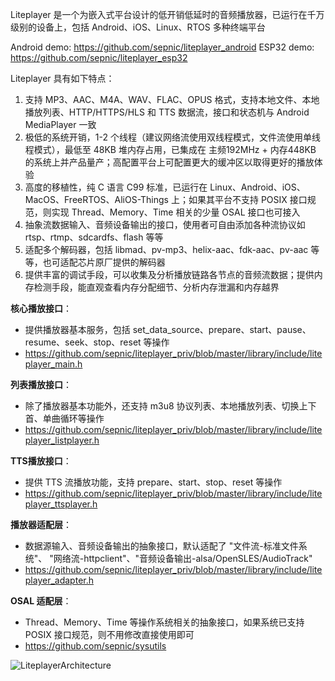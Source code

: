Liteplayer 是一个为嵌入式平台设计的低开销低延时的音频播放器，已运行在千万级别的设备上，包括 Android、iOS、Linux、RTOS 多种终端平台

Android demo: https://github.com/sepnic/liteplayer_android
ESP32 demo: https://github.com/sepnic/liteplayer_esp32

Liteplayer 具有如下特点：
1. 支持 MP3、AAC、M4A、WAV、FLAC、OPUS 格式，支持本地文件、本地播放列表、HTTP/HTTPS/HLS 和 TTS 数据流，接口和状态机与 Android MediaPlayer 一致
2. 极低的系统开销，1-2 个线程（建议网络流使用双线程模式，文件流使用单线程模式），最低至 48KB 堆内存占用，已集成在 主频192MHz + 内存448KB 的系统上并产品量产；高配置平台上可配置更大的缓冲区以取得更好的播放体验
3. 高度的移植性，纯 C 语言 C99 标准，已运行在 Linux、Android、iOS、MacOS、FreeRTOS、AliOS-Things 上；如果其平台不支持 POSIX 接口规范，则实现 Thread、Memory、Time 相关的少量 OSAL 接口也可接入
4. 抽象流数据输入、音频设备输出的接口，使用者可自由添加各种流协议如 rtsp、rtmp、sdcardfs、flash 等等
5. 适配多个解码器，包括 libmad、pv-mp3、helix-aac、fdk-aac、pv-aac 等等，也可适配芯片原厂提供的解码器
6. 提供丰富的调试手段，可以收集及分析播放链路各节点的音频流数据；提供内存检测手段，能直观查看内存分配细节、分析内存泄漏和内存越界

**核心播放接口**：
- 提供播放器基本服务，包括 set_data_source、prepare、start、pause、resume、seek、stop、reset 等操作
- https://github.com/sepnic/liteplayer_priv/blob/master/library/include/liteplayer_main.h

**列表播放接口**：
- 除了播放器基本功能外，还支持 m3u8 协议列表、本地播放列表、切换上下首、单曲循环等操作
- https://github.com/sepnic/liteplayer_priv/blob/master/library/include/liteplayer_listplayer.h

**TTS播放接口**：
- 提供 TTS 流播放功能，支持 prepare、start、stop、reset 等操作
- https://github.com/sepnic/liteplayer_priv/blob/master/library/include/liteplayer_ttsplayer.h

**播放器适配层**：
- 数据源输入、音频设备输出的抽象接口，默认适配了 "文件流-标准文件系统"、 "网络流-httpclient"、"音频设备输出-alsa/OpenSLES/AudioTrack"
- https://github.com/sepnic/liteplayer_priv/blob/master/library/include/liteplayer_adapter.h

**OSAL 适配层**：
- Thread、Memory、Time 等操作系统相关的抽象接口，如果系统已支持 POSIX 接口规范，则不用修改直接使用即可
- https://github.com/sepnic/sysutils

![LiteplayerArchitecture](https://github.com/sepnic/liteplayer_priv/blob/master/Liteplayer.png)
